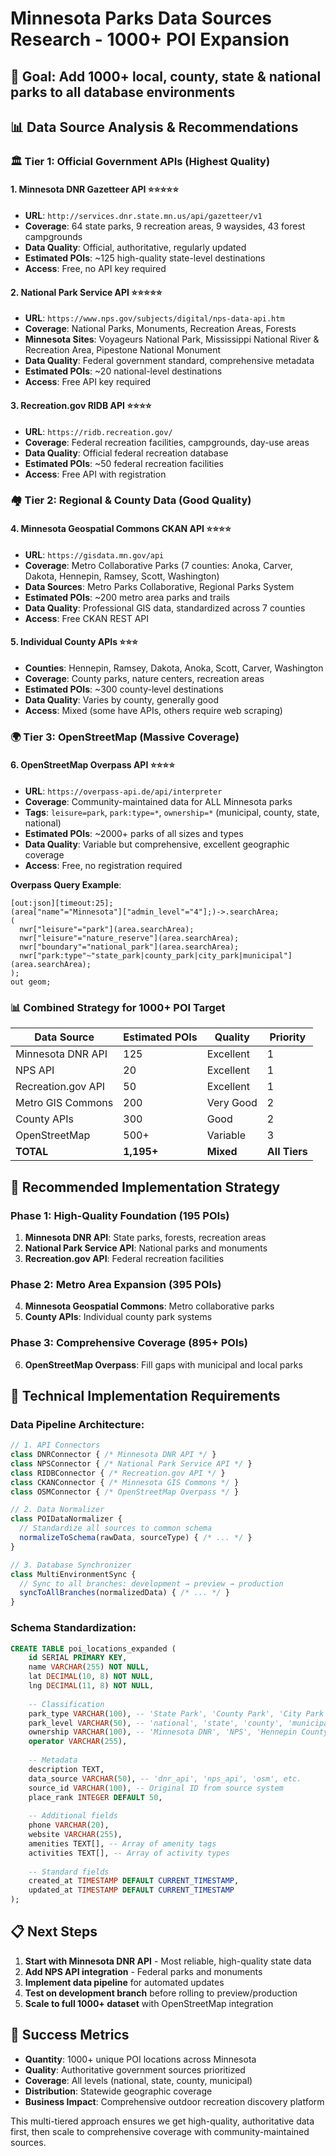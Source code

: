 # Minnesota Parks Data Sources Research - 1000+ POI Expansion

## 🎯 **Goal**: Add 1000+ local, county, state & national parks to all database environments

## 📊 **Data Source Analysis & Recommendations**

### **🏛️ Tier 1: Official Government APIs (Highest Quality)**

#### 1. **Minnesota DNR Gazetteer API** ⭐⭐⭐⭐⭐
- **URL**: `http://services.dnr.state.mn.us/api/gazetteer/v1`
- **Coverage**: 64 state parks, 9 recreation areas, 9 waysides, 43 forest campgrounds
- **Data Quality**: Official, authoritative, regularly updated
- **Estimated POIs**: ~125 high-quality state-level destinations
- **Access**: Free, no API key required

#### 2. **National Park Service API** ⭐⭐⭐⭐⭐
- **URL**: `https://www.nps.gov/subjects/digital/nps-data-api.htm`
- **Coverage**: National Parks, Monuments, Recreation Areas, Forests
- **Minnesota Sites**: Voyageurs National Park, Mississippi National River & Recreation Area, Pipestone National Monument
- **Data Quality**: Federal government standard, comprehensive metadata
- **Estimated POIs**: ~20 national-level destinations
- **Access**: Free API key required

#### 3. **Recreation.gov RIDB API** ⭐⭐⭐⭐
- **URL**: `https://ridb.recreation.gov/`
- **Coverage**: Federal recreation facilities, campgrounds, day-use areas
- **Data Quality**: Official federal recreation database
- **Estimated POIs**: ~50 federal recreation facilities
- **Access**: Free API with registration

### **🏘️ Tier 2: Regional & County Data (Good Quality)**

#### 4. **Minnesota Geospatial Commons CKAN API** ⭐⭐⭐⭐
- **URL**: `https://gisdata.mn.gov/api`
- **Coverage**: Metro Collaborative Parks (7 counties: Anoka, Carver, Dakota, Hennepin, Ramsey, Scott, Washington)
- **Data Sources**: Metro Parks Collaborative, Regional Parks System
- **Estimated POIs**: ~200 metro area parks and trails
- **Data Quality**: Professional GIS data, standardized across 7 counties
- **Access**: Free CKAN REST API

#### 5. **Individual County APIs** ⭐⭐⭐
- **Counties**: Hennepin, Ramsey, Dakota, Anoka, Scott, Carver, Washington
- **Coverage**: County parks, nature centers, recreation areas
- **Estimated POIs**: ~300 county-level destinations
- **Data Quality**: Varies by county, generally good
- **Access**: Mixed (some have APIs, others require web scraping)

### **🌍 Tier 3: OpenStreetMap (Massive Coverage)** 

#### 6. **OpenStreetMap Overpass API** ⭐⭐⭐⭐
- **URL**: `https://overpass-api.de/api/interpreter`
- **Coverage**: Community-maintained data for ALL Minnesota parks
- **Tags**: `leisure=park`, `park:type=*`, `ownership=*` (municipal, county, state, national)
- **Estimated POIs**: ~2000+ parks of all sizes and types
- **Data Quality**: Variable but comprehensive, excellent geographic coverage
- **Access**: Free, no registration required

**Overpass Query Example**:
```overpass
[out:json][timeout:25];
(area["name"="Minnesota"]["admin_level"="4"];)->.searchArea;
(
  nwr["leisure"="park"](area.searchArea);
  nwr["leisure"="nature_reserve"](area.searchArea);
  nwr["boundary"="national_park"](area.searchArea);
  nwr["park:type"~"state_park|county_park|city_park|municipal"](area.searchArea);
);
out geom;
```

### **📊 Combined Strategy for 1000+ POI Target**

| Data Source | Estimated POIs | Quality | Priority |
|-------------|---------------|---------|----------|
| Minnesota DNR API | 125 | Excellent | 1 |
| NPS API | 20 | Excellent | 1 |
| Recreation.gov API | 50 | Excellent | 1 |
| Metro GIS Commons | 200 | Very Good | 2 |
| County APIs | 300 | Good | 2 |
| OpenStreetMap | 500+ | Variable | 3 |
| **TOTAL** | **1,195+** | **Mixed** | **All Tiers** |

## 🚀 **Recommended Implementation Strategy**

### **Phase 1: High-Quality Foundation (195 POIs)**
1. **Minnesota DNR API**: State parks, forests, recreation areas
2. **National Park Service API**: National parks and monuments  
3. **Recreation.gov API**: Federal recreation facilities

### **Phase 2: Metro Area Expansion (395 POIs)**
4. **Minnesota Geospatial Commons**: Metro collaborative parks
5. **County APIs**: Individual county park systems

### **Phase 3: Comprehensive Coverage (895+ POIs)**
6. **OpenStreetMap Overpass**: Fill gaps with municipal and local parks

## 🔧 **Technical Implementation Requirements**

### **Data Pipeline Architecture**:
```javascript
// 1. API Connectors
class DNRConnector { /* Minnesota DNR API */ }
class NPSConnector { /* National Park Service API */ }  
class RIDBConnector { /* Recreation.gov API */ }
class CKANConnector { /* Minnesota GIS Commons */ }
class OSMConnector { /* OpenStreetMap Overpass */ }

// 2. Data Normalizer
class POIDataNormalizer {
  // Standardize all sources to common schema
  normalizeToSchema(rawData, sourceType) { /* ... */ }
}

// 3. Database Synchronizer  
class MultiEnvironmentSync {
  // Sync to all branches: development → preview → production
  syncToAllBranches(normalizedData) { /* ... */ }
}
```

### **Schema Standardization**:
```sql
CREATE TABLE poi_locations_expanded (
    id SERIAL PRIMARY KEY,
    name VARCHAR(255) NOT NULL,
    lat DECIMAL(10, 8) NOT NULL,
    lng DECIMAL(11, 8) NOT NULL,
    
    -- Classification
    park_type VARCHAR(100), -- 'State Park', 'County Park', 'City Park', etc.
    park_level VARCHAR(50), -- 'national', 'state', 'county', 'municipal'
    ownership VARCHAR(100), -- 'Minnesota DNR', 'NPS', 'Hennepin County', etc.
    operator VARCHAR(255),
    
    -- Metadata
    description TEXT,
    data_source VARCHAR(50), -- 'dnr_api', 'nps_api', 'osm', etc.
    source_id VARCHAR(100), -- Original ID from source system
    place_rank INTEGER DEFAULT 50,
    
    -- Additional fields
    phone VARCHAR(20),
    website VARCHAR(255),
    amenities TEXT[], -- Array of amenity tags
    activities TEXT[], -- Array of activity types
    
    -- Standard fields
    created_at TIMESTAMP DEFAULT CURRENT_TIMESTAMP,
    updated_at TIMESTAMP DEFAULT CURRENT_TIMESTAMP
);
```

## 📋 **Next Steps**

1. **Start with Minnesota DNR API** - Most reliable, high-quality state data
2. **Add NPS API integration** - Federal parks and monuments
3. **Implement data pipeline** for automated updates
4. **Test on development branch** before rolling to preview/production
5. **Scale to full 1000+ dataset** with OpenStreetMap integration

## 🎯 **Success Metrics**

- **Quantity**: 1000+ unique POI locations across Minnesota
- **Quality**: Authoritative government sources prioritized
- **Coverage**: All levels (national, state, county, municipal)
- **Distribution**: Statewide geographic coverage
- **Business Impact**: Comprehensive outdoor recreation discovery platform

This multi-tiered approach ensures we get high-quality, authoritative data first, then scale to comprehensive coverage with community-maintained sources.